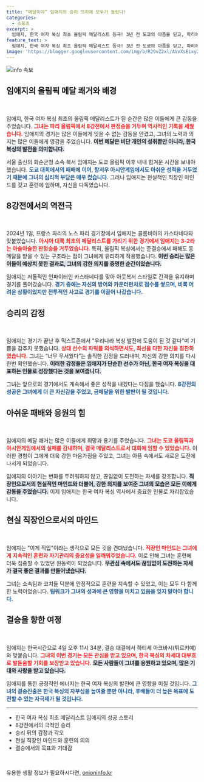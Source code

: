 ```yaml
---
title: “메달이야” 임애지의 승리 의지에 모두가 놀랐다!
categories:
  - 스포츠
excerpt: >
  임애지, 한국 여자 복싱 최초 올림픽 메달리스트 등극! 3년 전 도쿄의 아픔을 딛고, 파리에서 8강전 판정승으로 역사적인 첫 메달을 움켜쥐며 새로운 전환점을 맞이했다. 그녀의 도전 이야기가 궁금하지 않나요?
feature_text: >
  임애지, 한국 여자 복싱 최초 올림픽 메달리스트 등극! 3년 전 도쿄의 아픔을 딛고, 파리에서 8강전 판정승으로 역사적인 첫 메달을 움켜쥐며 새로운 전환점을 맞이했다. 그녀의 도전 이야기가 궁금하지 않나요?
image: 'https://blogger.googleusercontent.com/img/b/R29vZ2xl/AVvXsEixyZcFfHzMRdzZMjFBmAUKJYCLCGyLL1o632UiGVXcaFdKo_bkvkuCioo0uUKlGfBVcT3P84aROyZIXSBEx3Aw5nCQ3pTgDom1WDC4m8eifvWiAmWEEVb4x6G_l8C0QH225ldMjyaFvpxGEBGNO37VmDTDMHGhJPq73UglMfDca1-0aw/s1600/blogspot.png'
---
```


<p><img src="https://blogger.googleusercontent.com/img/b/R29vZ2xl/AVvXsEixyZcFfHzMRdzZMjFBmAUKJYCLCGyLL1o632UiGVXcaFdKo_bkvkuCioo0uUKlGfBVcT3P84aROyZIXSBEx3Aw5nCQ3pTgDom1WDC4m8eifvWiAmWEEVb4x6G_l8C0QH225ldMjyaFvpxGEBGNO37VmDTDMHGhJPq73UglMfDca1-0aw/s1600/blogspot.png" alt="info 속보" /></p>

<h2 data-ke-size="size26">임애지의 올림픽 메달 쾌거와 배경</h2>

<p data-ke-size="size16">&nbsp;</p>

<p>임애지, 한국 여자 복싱 최초의 올림픽 메달리스트가 된 순간은 많은 이들에게 큰 감동을 주었습니다. <b><span style="color: #ee2323;">그녀는 파리 올림픽에서 8강전에서 판정승을 거두며 역사적인 기록을 세웠습니다.</span></b> 임애지의 경기는 많은 이들에게 잊을 수 없는 감동을 안겼고, 그녀의 노력과 의지는 많은 이들에게 영감을 주었습니다. <b><span style="background-color: #21538527;">이번 메달은 비단 개인의 성취뿐만 아니라, 한국 복싱의 발전을 의미합니다.</span></b> </p>

<p>서울 출신의 화순군청 소속 복서 임애지는 도쿄 올림픽 이후 내내 힘겨운 시간을 보내야 했습니다. <b><span style="color: #1a5490;">도쿄 대회에서의 패배에 이어, 항저우 아시안게임에서도 아쉬운 성적을 거두었기 때문에 그녀의 심리적 부담은 매우 컸습니다.</span></b> 그러나 임애지는 현실적인 직장인 마인드를 갖고 훈련에 임하며, 자신을 다독였습니다. </p>

<h2 data-ke-size="size26">8강전에서의 역전극</h2>

<p data-ke-size="size16">&nbsp;</p>

<p>2024년 1일, 프랑스 파리의 노스 파리 경기장에서 임애지는 콜롬비아의 카스타네다와 맞붙었습니다. <b><span style="color: #ee2323;">아시아 대륙 최초의 메달리스트를 가리기 위한 경기에서 임애지는 3-2라는 아슬아슬한 판정승을 거두었습니다.</span></b> 특히, 올림픽 복싱에서는 준결승에서 패해도 동메달을 받을 수 있는 구조라는 점이 그녀에게 유리하게 작용했습니다. <b><span style="background-color: #21538527;">이번 승리는 많은 이들이 예상치 못한 결과로, 그녀의 강한 의지를 증명한 순간이었습니다.</span></b></p>

<p>임애지는 저돌적인 인파이터인 카스타네다를 맞아 아웃복서 스타일로 간격을 유지하며 경기를 풀어갔습니다. <b><span style="color: #1a5490;">경기 중에는 자신의 방어와 카운터펀치로 점수를 쌓으며, 비록 어려운 상황이었지만 전투적인 사고로 경기를 이끌어 나갔습니다.</span></b></p>

<h2 data-ke-size="size26">승리의 감정</h2>

<p data-ke-size="size16">&nbsp;</p>

<p>임애지는 경기가 끝난 후 믹스트존에서 "우리나라 복싱 발전에 도움이 된 것 같다"며 기쁨을 감추지 못했습니다. <b><span style="color: #ee2323;">상대 선수의 파워를 의식하면서도, 최선을 다한 자신을 칭찬하였습니다.</span></b> 그녀는 “너무 무서웠다”는 솔직한 감정을 드러내며, 자신의 강한 의지를 다시 한번 확인했습니다. <b><span style="background-color: #21538527;">이러한 감정들은 임애지가 단순한 선수가 아닌, 한국 여자 복싱을 대표하는 인물로 성장했다는 것을 보여줍니다.</span></b> </p>

<p>그녀는 앞으로의 경기에서도 계속해서 좋은 성적을 내겠다는 다짐을 했습니다. <b><span style="color: #1a5490;">8강전의 성공은 그녀에게 더 큰 자신감을 주었고, 금메달을 위한 발판이 될 것입니다.</span></b></p>

<h2 data-ke-size="size26">아쉬운 패배와 응원의 힘</h2>

<p data-ke-size="size16">&nbsp;</p>

<p>임애지의 메달 쾌거는 많은 이들에게 희망과 용기를 주었습니다. <b><span style="color: #ee2323;">그녀는 도쿄 올림픽과 아시안게임에서의 실패를 감내하며, 결국 메달리스트로서 대회에 임할 수 있었습니다.</span></b> 이러한 경험이 그에게 더욱 강한 마음가짐을 주었고, 그녀는 아픔 속에서도 새로운 도전에 나서게 되었습니다. </p>

<p>임애지의 이야기는 변화를 두려워하지 않고, 끊임없이 도전하는 자세를 강조합니다. <b><span style="background-color: #21538527;">직장인으로서의 현실적인 마인드와 더불어, 강한 의지를 보여준 그녀의 모습은 모든 이에게 감동을 주었습니다.</span></b> 이제 임애지는 한국 여자 복싱 역사에서 중요한 인물로 자리잡았습니다.</p>

<h2 data-ke-size="size26">현실 직장인으로서의 마인드</h2>

<p data-ke-size="size16">&nbsp;</p>

<p>임애지는 "이게 직업"이라는 생각으로 모든 것을 견뎌냈습니다. <b><span style="color: #ee2323;">직장인 마인드는 그녀에게 지속적인 훈련과 자기관리의 중요성을 일깨워주었습니다.</span></b> 이로 인해 그녀는 훈련에 더욱 집중할 수 있었던 원동력이 되었습니다. <b><span style="background-color: #21538527;">무관심 속에서도 끊임없이 도전하는 자세가 결국 좋은 결과를 만들어냈습니다.</span></b> </p>

<p>그녀는 소속팀과 코치들 덕분에 안정적으로 훈련을 지속할 수 있었고, 이는 모두 다 함께한 노력이었습니다. <b><span style="color: #1a5490;">팀워크가 그녀의 성과에 큰 영향을 미치고 있음을 잊지 말아야 합니다.</span></b></p>

<h2 data-ke-size="size26">결승을 향한 여정</h2>

<p data-ke-size="size16">&nbsp;</p>

<p>임애지는 한국시간으로 4일 오후 11시 34분, 결승 대결에서 하티세 아크바시(튀르키예)와 맞붙습니다. <b><span style="color: #ee2323;">그녀의 이번 경기는 모든 관심을 받고 있으며, 한국 복싱의 차세대 대부호로 발돋움할 기회를 보장받고 있습니다.</span></b> <b><span style="background-color: #21538527;">모든 사람들이 그녀를 응원하고 있으며, 많은 기대와 사랑을 받고 있습니다.</span></b> </p>

<p>임애지를 통한 긍정적인 에너지는 한국 여자 복싱의 발전에 큰 영향을 미칠 것입니다. <b><span style="color: #1a5490;">그녀의 결승진출은 한국 복싱의 자부심을 높여줄 뿐만 아니라, 후배들이 더 높은 목표에 도전할 수 있는 자극제가 될 것입니다.</span></b></p>

<hr/>

<ul>
<li>한국 여자 복싱 최초 메달리스트 임애지의 성공 스토리</li>
<li>8강전에서의 극적인 승리</li>
<li>승리 뒤의 감정과 각오</li>
<li>현실 직장인 마인드와 훈련의 의의</li>
<li>결승에서의 목표와 기대감</li>
</ul>

<p data-ke-size="size16">&nbsp;</p>
유용한 생활 정보가 필요하시다면, <a href="https://onioninfo.kr" rel="dofollow">onioninfo.kr</a>


